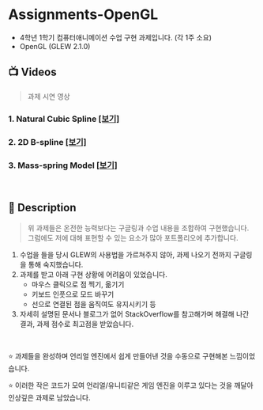 # Assignments-OpenGL
+ 4학년 1학기 컴퓨터애니메이션 수업 구현 과제입니다. (각 1주 소요)
+ OpenGL (GLEW 2.1.0)

## 📺 Videos
> 과제 시연 영상

### 1. Natural Cubic Spline [[보기]](https://youtu.be/nJwooRCnCSk)
### 2. 2D B-spline [[보기]](https://youtu.be/pX4Am11O-Eo)
### 3. Mass-spring Model [[보기]](https://youtu.be/ygh9u9M_QoQ)
<br/>

## 📄 Description
> 위 과제들은 온전한 능력보다는 구글링과 수업 내용을 조합하여 구현했습니다.
> 그럼에도 저에 대해 표현할 수 있는 요소가 많아 포트폴리오에 추가합니다.

1. 수업을 들을 당시 GLEW의 사용법을 가르쳐주지 않아, 과제 나오기 전까지 구글링을 통해 숙지했습니다.
2. 과제를 받고 아래 구현 상황에 어려움이 있었습니다.
    + 마우스 클릭으로 점 찍기, 옮기기
    + 키보드 인풋으로 모드 바꾸기
    + 선으로 연결된 점을 움직여도 유지시키기 등
3. 자세히 설명된 문서나 블로그가 없어 StackOverflow를 참고해가며 해결해 나간 결과, 과제 점수로 최고점을 받았습니다.

<br/>

⭐ 과제들을 완성하며 언리얼 엔진에서 쉽게 만들어낸 것을 수동으로 구현해본 느낌이었습니다. 

⭐ 이러한 작은 코드가 모여 언리얼/유니티같은 게임 엔진을 이루고 있다는 것을 깨달아 인상깊은 과제로 남았습니다.
